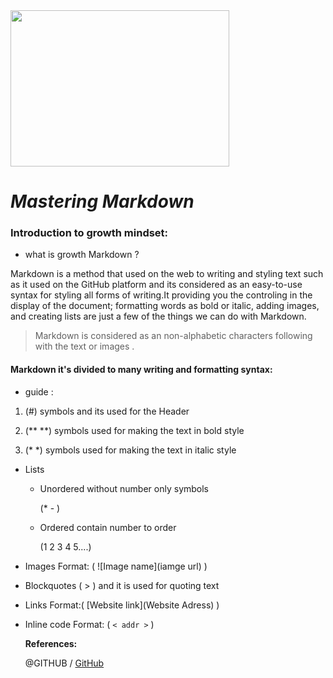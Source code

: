 
<img src="https://upload.wikimedia.org/wikipedia/commons/thumb/4/48/Markdown-mark.svg/1200px-Markdown-mark.svg.png" data-canonical-src="https://gyazo.com/eb5c5741b6a9a16c692170a41a49c858.png" width="350" height="250" />


# ***Mastering Markdown***



### Introduction to growth mindset:



* what is growth Markdown ?
 

Markdown is a method that used on the web to writing and styling text such as it used on the GitHub platform and its considered as an easy-to-use syntax for styling all forms of writing.It providing you the controling in the display of the document; formatting words as bold or italic, adding images, and creating lists are just a few of the things we can do with Markdown.


> Markdown is considered as an non-alphabetic characters following with the text or images .



#### Markdown it's divided to many writing and formatting syntax:

  - guide : 

 1. (#) symbols and its used for the Header

 2. (** **) symbols used for making the text in bold style
 
 3. (* *) symbols used for making the text in italic style

- Lists
  * Unordered without number only symbols 

    (*  - )

  * Ordered contain number to order

    (1
     2
     3
     4
     5....)


- Images
  Format: 
    ( ![Image name](iamge url) )

- Blockquotes
   ( > ) and it is used for quoting text

- Links
   Format:( [Website link](Website Adress) )

 
- Inline code
  Format: ( `< addr >` )
  
  
  **References:**

     @GITHUB / [GitHub](https://guides.github.com/features/mastering-markdown/)
  
  
